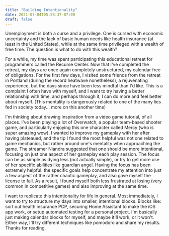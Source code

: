 ```yaml
---
title: "Building Intentionality"
date: 2021-07-04T05:58:37-07:00
draft: false
---
```


Unemployment is both a curse and a privilege. One is cursed with economic uncertainty and the lack
of basic human needs like health insurance (at least in the United States), while at the same time
privileged with a wealth of free time. The question is what to do with this wealth?

For a while, my time was spent participating this educational retreat for programmers called the
Recurse Center. Now that I've completed the retreat, my days are once again completely unstructured,
my calendar free of obligations. For the first few days, I visited some friends from the retreat in
Portland (during the record heatwave nonetheless), a rejuvenating experience, but the days since
have been less mindful than I'd like. This is a complaint I often have with myself, and I want to
try having a better relationship with time, and perhaps through it, I can do more and feel better
about myself. (This mentality is dangerously related to one of the many lies fed in society today...
more on this another time)

I'm thinking about drawing inspiration from a video game tutorial, of all places. I've been playing
a lot of Overwatch, a popular team-based shooter game, and particularly enjoying this one character
called Mercy (who is super amazing wow). I wanted to improve my gameplay with her after having
plateaued, and the tip I found the most helpful was not one related to game mechanics, but rather
around one's mentality when approaching the game. The streamer Niandra suggested that one should be
more intentional, focusing on just one aspect of her gameplay each play session. The focus can be as
simple as dying less (not actually simple), or try to get more use of her specific abilities like
guardian angel. Having the focus has been extremely helpful: the specific goals help concentrate my
attention into just a few aspect of the rather chaotic gameplay, and also gave myself the license to
fail. As a result, I found myself both less frustrated at losing (very common in competitive games)
and also improving at the same time.

I want to replicate this intentionality for life in general. Most immediately, I want to try to
structure my days into smaller, intentional blocks. Blocks like: sort out health insurance PCP,
securing Home Assistant to make the iOS app work, or setup automated testing for a personal project.
I'm basically just making calendar blocks for myself, and maybe it'll work, or it won't. Either way,
I'll try different techniques like pomodoro and share my results. Thanks for reading.
